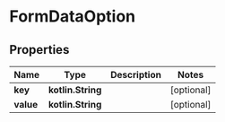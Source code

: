 
# FormDataOption

## Properties
Name | Type | Description | Notes
------------ | ------------- | ------------- | -------------
**key** | **kotlin.String** |  |  [optional]
**value** | **kotlin.String** |  |  [optional]



